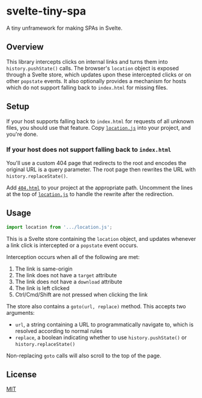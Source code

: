 # svelte-tiny-spa

A tiny unframework for making SPAs in Svelte.

## Overview

This library intercepts clicks on internal links and turns them into `history.pushState()` calls. The browser's `location` object is exposed through a Svelte store, which updates upon these intercepted clicks or on other `popstate` events. It also optionally provides a mechanism for hosts which do not support falling back to `index.html` for missing files.

## Setup

If your host supports falling back to `index.html` for requests of all unknown files, you should use that feature. Copy [`location.js`](location.js) into your project, and you're done.

### If your host does not support falling back to `index.html`

You'll use a custom 404 page that redirects to the root and encodes the original URL is a query parameter. The root page then rewrites the URL with `history.replaceState()`.

Add [`404.html`](404.html) to your project at the appropriate path. Uncomment the lines at the top of [`location.js`](location.js) to handle the rewrite after the redirection.

## Usage

```js
import location from '.../location.js';
```

This is a Svelte store containing the `location` object, and updates whenever a link click is intercepted or a `popstate` event occurs.

Interception occurs when all of the following are met:

1. The link is same-origin
1. The link does not have a `target` attribute
1. The link does not have a `download` attribute
1. The link is left clicked
1. Ctrl/Cmd/Shift are not pressed when clicking the link

The store also contains a `goto(url, replace)` method. This accepts two arguments:

- `url`, a string containing a URL to programmatically navigate to, which is resolved according to normal rules
- `replace`, a boolean indicating whether to use `history.pushState()` or `history.replaceState()`

Non-replacing `goto` calls will also scroll to the top of the page.

## License

[MIT](LICENSE)
